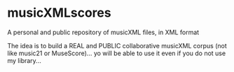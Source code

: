 # musicXMLscores
A personal and public repository of musicXML files, in XML format

The idea is to build a REAL and PUBLIC collaborative musicXML corpus (not like music21 or MuseScore)... yo will be able to use it even if you do not use my library...
